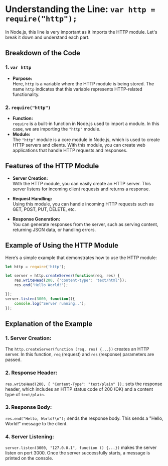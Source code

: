 
# Understanding the Line: `var http = require("http");`

In Node.js, this line is very important as it imports the HTTP module. Let's break it down and understand each part.

## Breakdown of the Code

### 1. `var http`

- **Purpose:**  
  Here, `http` is a variable where the HTTP module is being stored. The name `http` indicates that this variable represents HTTP-related functionality.

### 2. `require("http")`

- **Function:**  
  `require` is a built-in function in Node.js used to import a module. In this case, we are importing the `"http"` module.
- **Module:**  
  The `"http"` module is a core module in Node.js, which is used to create HTTP servers and clients. With this module, you can create web applications that handle HTTP requests and responses.

## Features of the HTTP Module

- **Server Creation:**  
  With the HTTP module, you can easily create an HTTP server. This server listens for incoming client requests and returns a response.

- **Request Handling:**  
  Using this module, you can handle incoming HTTP requests such as GET, POST, PUT, DELETE, etc.

- **Response Generation:**  
  You can generate responses from the server, such as serving content, returning JSON data, or handling errors.

## Example of Using the HTTP Module

Here’s a simple example that demonstrates how to use the HTTP module:

```javascript
let http = require('http');

let server = http.createServer(function(req, res) {
    res.writeHead(200, {'content-type': 'text/html'});
    res.end('Hello World!');

});
server.listen(3000, function(){
    console.log("Server running..");
});
```

## Explanation of the Example

### 1. **Server Creation:**  

   The `http.createServer(function (req, res) {...})` creates an HTTP server. In this function, `req` (request) and `res` (response) parameters are passed.

### 2. **Response Header:**  

   `res.writeHead(200, { "Content-Type": "text/plain" });` sets the response header, which includes an HTTP status code of 200 (OK) and a content type of `text/plain`.

### 3. **Response Body:**  

   `res.end("Hello, World!\n");` sends the response body. This sends a "Hello, World!" message to the client.

### 4. **Server Listening:**  

   `server.listen(3000, "127.0.0.1", function () {...})` makes the server listen on port 3000. Once the server successfully starts, a message is printed on the console.
